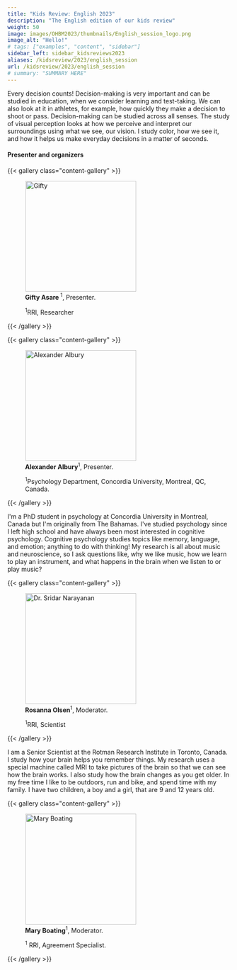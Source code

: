```yaml
---
title: "Kids Review: English 2023"
description: "The English edition of our kids review"
weight: 50
image: images/OHBM2023/thumbnails/English_session_logo.png
image_alt: "Hello!"
# tags: ["examples", "content", "sidebar"]
sidebar_left: sidebar_kidsreviews2023
aliases: /kidsreview/2023/english_session
url: /kidsreview/2023/english_session
# summary: "SUMMARY HERE"
---
```



<!-- * Currently registrations are open for the sessions: French I, French II, Greek, Italian I, Italian II, Italian III, Japanese, Korean, Mandarin II, Portuguese, Spanish and Traditional Chinese (Taiwan)
* The following sessions are in preparation and the corresponding webpages are under construction: Bengali, English, German I, German II, Mandarin I, Marathi -->

Every decision counts! Decision-making is very important and can be studied in education, when we consider learning and test-taking. We can also look at it in athletes, for example, how quickly they make a decision to shoot or pass. Decision-making can be studied across all senses. The study of visual perception looks at how we perceive and interpret our surroundings using what we see, our vision. I study color, how we see it, and how it helps us make everyday decisions in a matter of seconds.

<!-- **[Registration here!]()** -->

#### Presenter and organizers

{{< gallery class="content-gallery" >}}
    <figure> 
            <img style="margin: 0.1em 0.1em 0.1em 0.1em" src="/images/OHBM2023/kidsreview_2023/english/Gifty.jpg" alt="Gifty" height="250">
        <figcaption>
            <b>Gifty Asare </b><sup>1</sup></b>, Presenter.
            <p><sup>1</sup>RRI, Researcher</p>
        </figcaption>
    </figure>
{{< /gallery >}}  
  

{{< gallery class="content-gallery" >}}
    <figure> 
            <img style="margin: 0.1em 0.1em 0.1em 0.1em" src="/images/OHBM2023/kidsreview_2023/english/Alex-Albury.jpg" alt="Alexander Albury" width="250">
        <figcaption>
            <b>Alexander Albury</b><sup>1</sup></b>, Presenter.
            <p><sup>1</sup>Psychology Department, Concordia University, Montreal, QC, Canada.</p>
        </figcaption>
    </figure>
{{< /gallery >}}  
  
I'm a PhD student in psychology at Concordia University in Montreal, Canada but I'm originally from The Bahamas. I've studied psychology since I left high school and have always been most interested in cognitive psychology. Cognitive psychology studies topics like memory, language, and emotion; anything to do with thinking! My research is all about music and neuroscience, so I ask questions like, why we like music, how we learn to play an instrument, and what happens in the brain when we listen to or play music?


{{< gallery class="content-gallery" >}}
    <figure> 
            <img style="margin: 0.1em 0.1em 0.1em 0.1em" src="/images/DICmembers/RosannaOlsen_headshot_2017cropped.jpg" alt="Dr. Sridar Narayanan" width="250">
        <figcaption>
            <b>Rosanna Olsen</b><sup>1</sup></b>, Moderator.
            <p><sup>1</sup>RRI, Scientist</p>
        </figcaption>
    </figure>
{{< /gallery >}}  
  
I am a Senior Scientist at the Rotman Research Institute in Toronto, Canada. I study how your brain helps you remember things. My research uses a special machine called MRI to take pictures of the brain so that we can see how the brain works. I also study how the brain changes as you get older. In my free time I like to be outdoors, run and bike, and spend time with my family. I have two children, a boy and a girl, that are 9 and 12 years old.

{{< gallery class="content-gallery" >}}
    <figure> 
            <img style="margin: 0.1em 0.1em 0.1em 0.1em" src="/images/OHBM2023/kidsreview_2023/english/MaryBoating0012.jpg" alt="Mary Boating" height="250">
        <figcaption>
            <b>Mary Boating</b><sup>1</sup></b>, Moderator.
            <p><sup>1</sup> RRI, Agreement Specialist.</p>
        </figcaption>
    </figure>
{{< /gallery >}}  
  

<!-- ### Official Trailer -->

<!-- {{< youtube id="dilEN1MzXAU" >}} -->